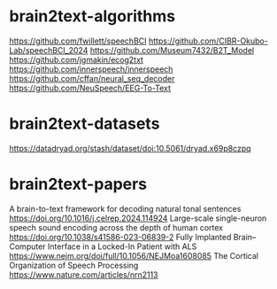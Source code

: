 # brain2text-algorithms
https://github.com/fwillett/speechBCI
https://github.com/CIBR-Okubo-Lab/speechBCI_2024
https://github.com/Museum7432/B2T_Model
https://github.com/jgmakin/ecog2txt
https://github.com/innerspeech/innerspeech
https://github.com/cffan/neural_seq_decoder
https://github.com/NeuSpeech/EEG-To-Text

# brain2text-datasets
https://datadryad.org/stash/dataset/doi:10.5061/dryad.x69p8czpq

# brain2text-papers
A brain-to-text framework for decoding natural tonal sentences https://doi.org/10.1016/j.celrep.2024.114924
Large-scale single-neuron speech sound encoding across the depth of human cortex https://doi.org/10.1038/s41586-023-06839-2
Fully Implanted Brain–Computer Interface in a Locked-In Patient with ALS https://www.nejm.org/doi/full/10.1056/NEJMoa1608085
The Cortical Organization of Speech Processing https://www.nature.com/articles/nrn2113
